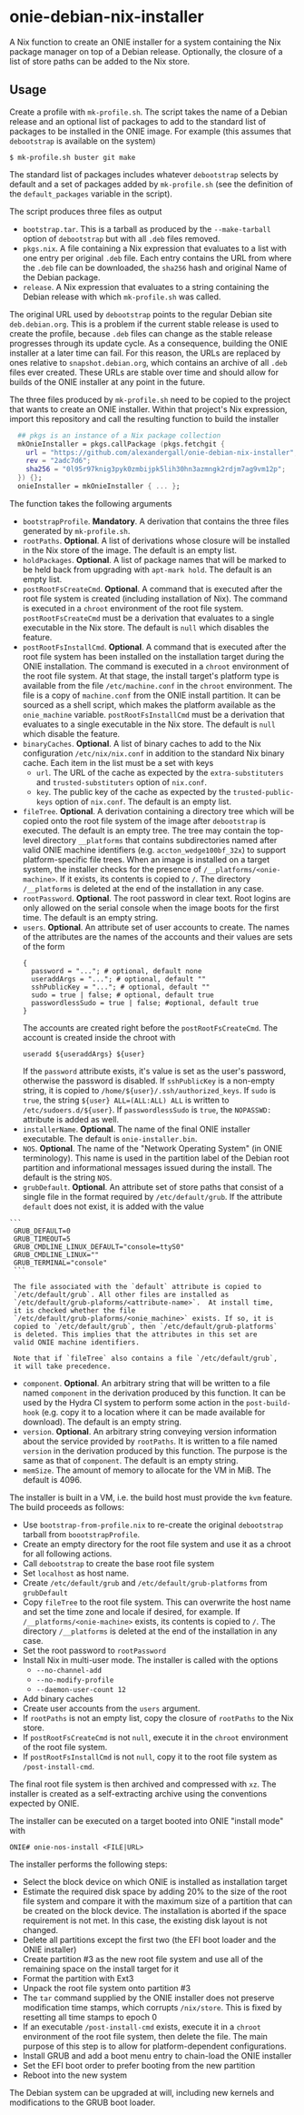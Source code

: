 # onie-debian-nix-installer

A Nix function to create an ONIE installer for a system containing the
Nix package manager on top of a Debian release. Optionally, the
closure of a list of store paths can be added to the Nix store.

## Usage

Create a profile with `mk-profile.sh`. The script takes the name of a
Debian release and an optional list of packages to add to the standard
list of packages to be installed in the ONIE image. For example (this
assumes that `debootstrap` is available on the system)

```
$ mk-profile.sh buster git make
```

The standard list of packages includes whatever `debootstrap` selects
by default and a set of packages added by `mk-profile.sh` (see the
definition of the `default_packages` variable in the script).

The script produces three files as output

   * `bootstrap.tar`. This is a tarball as produced by the
     `--make-tarball` option of `debootstrap` but with all `.deb`
     files removed.
   * `pkgs.nix`. A file containing a Nix expression that evaluates to
     a list with one entry per original `.deb` file. Each entry
     contains the URL from where the `.deb` file can be downloaded,
     the `sha256` hash and original Name of the Debian package.
   * `release`. A Nix expression that evaluates to a string containing
     the Debian release with which `mk-profile.sh` was called.

The original URL used by `debootstrap` points to the regular Debian
site `deb.debian.org`. This is a problem if the current stable release
is used to create the profile, because `.deb` files can change as the
stable release progresses through its update cycle.  As a consequence,
building the ONIE installer at a later time can fail.  For this
reason, the URLs are replaced by ones relative to
`snapshot.debian.org`, which contains an archive of all `.deb` files
ever created.  These URLs are stable over time and should allow for
builds of the ONIE installer at any point in the future.

The three files produced by `mk-profile.sh` need to be copied to the
project that wants to create an ONIE installer.  Within that project's
Nix expression, import this repository and call the resulting function
to build the installer

```Nix
  ## pkgs is an instance of a Nix package collection
  mkOnieInstaller = pkgs.callPackage (pkgs.fetchgit {
    url = "https://github.com/alexandergall/onie-debian-nix-installer";
    rev = "2adc7d6";
    sha256 = "0l95r97knig3pyk0zmbijpk5lih30hn3azmngk2rdjm7ag9vm12p";
  }) {};
  onieInstaller = mkOnieInstaller { ... };
```
The function takes the following arguments

   * `bootstrapProfile`. **Mandatory**. A derivation that contains the
     three files generated by `mk-profile.sh`.
   * `rootPaths`. **Optional**. A list of derivations whose closure
     will be installed in the Nix store of the image. The default is
     an empty list.
   * `holdPackages`. **Optional**. A list of package names that will
     be marked to be held back from upgrading with `apt-mark
     hold`. The default is an empty list.
   * `postRootFsCreateCmd`. **Optional**. A command that is executed
     after the root file system is created (including installation of
     Nix). The command is executed in a `chroot` environment of the
     root file system. `postRootFsCreateCmd` must be a derivation that
     evaluates to a single executable in the Nix store.  The default
     is `null` which disables the feature.
   * `postRootFsInstallCmd`. **Optional**. A command that is executed
     after the root file system has been installed on the installation
     target during the ONIE installation. The command is executed in a
     `chroot` environment of the root file system.  At that stage, the
     install target's platform type is available from the file
     `/etc/machine.conf` in the `chroot` environment. The file is a
     copy of `machine.conf` from the ONIE install partition. It can be
     sourced as a shell script, which makes the platform available as
     the `onie_machine` variable.  `postRootFsInstallCmd` must be a
     derivation that evaluates to a single executable in the Nix
     store.  The default is `null` which disable the feature.
   * `binaryCaches`. **Optional**. A list of binary caches to add to
     the Nix configuration `/etc/nix/nix.conf` in addition to the
     standard Nix binary cache. Each item in the list must be a set
     with keys
     * `url`. The URL of the cache as expected by the
       `extra-substituters` and `trusted-substituters` option of
       `nix.conf`.
     * `key`. The public key of the cache as expected by the
       `trusted-public-keys` option of `nix.conf`.
     The default is an empty list.
   * `fileTree`. **Optional**. A derivation containing a directory
     tree which will be copied onto the root file system of the image
     after `debootstrap` is executed. The default is an empty tree.
     The tree may contain the top-level directory `__platforms` that
     contains subdirectories named after valid ONIE machine
     identifiers (e.g. `accton_wedge100bf_32x`) to support
     platform-specific file trees. When an image is installed on a
     target system, the installer checks for the presence of
     `/__platforms/<onie-machine>`. If it exists, its contents is
     copied to `/`. The directory `/__platforms` is deleted at the end
     of the installation in any case.
   * `rootPassword`. **Optional**. The root password in clear
     text. Root logins are only allowed on the serial console when the
     image boots for the first time. The default is an empty string.
   * `users`. **Optional**. An attribute set of user accounts to
     create. The names of the attributes are the names of the accounts
     and their values are sets of the form
	 ```
	 {
	   password = "..."; # optional, default none
	   useraddArgs = "..."; # optional, default ""
	   sshPublicKey = "..."; # optional, default ""
	   sudo = true | false; # optional, default true
	   passwordlessSudo = true | false; #optional, default true
     }
	 ```
	 The accounts are created right before the
     `postRootFsCreateCmd`. The account is created inside the chroot
     with
	 ```
	 useradd ${useraddArgs} ${user}
	 ```
	 If the `password` attribute exists, it's value is set as the
     user's password, otherwise the password is disabled.
	 If `sshPublicKey` is a non-empty string, it is copied to
     `/home/${user}/.ssh/authorized_keys`. If `sudo` is `true`, the
     string `${user} ALL=(ALL:ALL) ALL` is written to
     `/etc/sudoers.d/${user}`. If `passwordlessSudo` is `true`, the
     `NOPASSWD:` attribute is added as well.
   * `installerName`. **Optional**. The name of the final ONIE
     installer executable. The default is `onie-installer.bin`.
   * `NOS`. **Optional**. The name of the "Network Operating System"
     (in ONIE terminology). This name is used in the partition label
     of the Debian root partition and informational messages issued
     during the install. The default is the string `NOS`.
   * `grubDefault`. **Optional**. An attribute set of store paths that
     consist of a single file in the format required by
     `/etc/default/grub`. If the attribute `default` does not exist,
     it is added with the value

	```
     GRUB_DEFAULT=0
     GRUB_TIMEOUT=5
     GRUB_CMDLINE_LINUX_DEFAULT="console=ttyS0"
     GRUB_CMDLINE_LINUX=""
     GRUB_TERMINAL="console"
     ```

	 The file associated with the `default` attribute is copied to
     `/etc/default/grub`. All other files are installed as
     `/etc/default/grub-plaforms/<attribute-name>`.  At install time,
     it is checked whether the file
     `/etc/default/grub-plaforms/<onie_machine>` exists. If so, it is
     copied to `/etc/default/grub`, then `/etc/default/grub-platforms`
     is deleted. This implies that the attributes in this set are
     valid ONIE machine identifiers.

     Note that if `fileTree` also contains a file `/etc/default/grub`,
     it will take precedence.
   * `component`. **Optional**. An arbitrary string that will be
     written to a file named `component` in the derivation produced by
     this function. It can be used by the Hydra CI system to perform
     some action in the `post-build-hook` (e.g. copy it to a location
     where it can be made available for download). The default is an
     empty string.
   * `version`. **Optional**. An arbitrary string conveying version
     information about the service provided by `rootPaths`. It is
     written to a file named `version` in the derivation produced by
     this function. The purpose is the same as that of
     `component`. The default is an empty string.
   * `memSize`. The amount of memory to allocate for the VM in MiB.
     The default is 4096.

The installer is built in a VM, i.e. the build host must provide the
`kvm` feature. The build proceeds as follows:

   * Use `bootstrap-from-profile.nix` to re-create the original
     `debootstrap` tarball from `boootstrapProfile`.
   * Create an empty directory for the root file system and use it as
     a chroot for all following actions.
   * Call `debootstrap` to create the base root file system
   * Set `localhost` as host name.
   * Create `/etc/default/grub` and `/etc/default/grub-platforms` from
     `grubDefault`
   * Copy `fileTree` to the root file system. This can overwrite the
     host name and set the time zone and locale if desired, for
     example. If `/__platforms/<onie-machine>` exists, its contents is
     copied to `/`. The directory `/__platforms` is deleted at the end
     of the installation in any case.
   * Set the root password to `rootPassword`
   * Install Nix in multi-user mode. The installer is called with the
     options
        * `--no-channel-add`
        * `--no-modify-profile`
        * `--daemon-user-count 12`
   * Add binary caches
   * Create user accounts from the `users` argument.
   * If `rootPaths` is not an empty list, copy the closure of
     `rootPaths` to the Nix store.
   * If `postRootFsCreateCmd` is not `null`, execute it in the
     `chroot` environment of the root file system.
   * If `postRootFsInstallCmd` is not `null`, copy it to the
     root file system as `/post-install-cmd`.

The final root file system is then archived and compressed with
`xz`. The installer is created as a self-extracting archive using the
conventions expected by ONIE.

The installer can be executed on a target booted into ONIE "install
mode" with

```
ONIE# onie-nos-install <FILE|URL>
```

The installer performs the following steps:

   * Select the block device on which ONIE is installed as
     installation target
   * Estimate the required disk space by adding 20% to the size of the
     root file system and compare it with the maximum size of a
     partition that can be created on the block device.  The
     installation is aborted if the space requirement is not met. In
     this case, the existing disk layout is not changed.
   * Delete all partitions except the first two (the EFI boot loader
     and the ONIE installer)
   * Create partition #3 as the new root file system and use all of
     the remaining space on the install target for it
   * Format the partition with Ext3
   * Unpack the root file system onto partition #3
   * The `tar` command supplied by the ONIE installer does not
     preserve modification time stamps, which corrupts `/nix/store`.
     This is fixed by resetting all time stamps to epoch 0
   * If an executable `/post-install-cmd` exists, execute it in a
     `chroot` environment of the root file system, then delete the
     file. The main purpose of this step is to allow for
     platform-dependent configurations.
   * Install GRUB and add a boot menu entry to chain-load the ONIE
     installer
   * Set the EFI boot order to prefer booting from the new partition
   * Reboot into the new system

The Debian system can be upgraded at will, including new kernels and
modifications to the GRUB boot loader.
